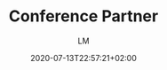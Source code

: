 ---
title: "Conference Partner"
images: # Create a folder in /static/images/tools that has the same name as this current markdown file and place the images there. We only need the file name here. If this is not clear, please refer to existing tools as references.
  - path: www.myhuiban.com_.png
  - path: www.myhuiban.com_conferences.png
  - path: www.myhuiban.com_journals.png
categories:
  - Publishing and Sharing
  - Career
tags:
  - Publication
  - Career
links:
  - name: conference partner
    link: https://www.myhuiban.com/
summary: "The Latest Information Technology Conference and Journal List"
features:
  - Conferences and Researchers
  - Statistics of conferences
platforms:
  - "Web"
fields:
  - "Computer Science"
plans:
  - name:
    description:
makers: # the makers of the tool
  - name:
    description:
author: LM   # the person who submitted this tool to KausalFlow
date: 2020-07-13T22:57:21+02:00
draft: false
---